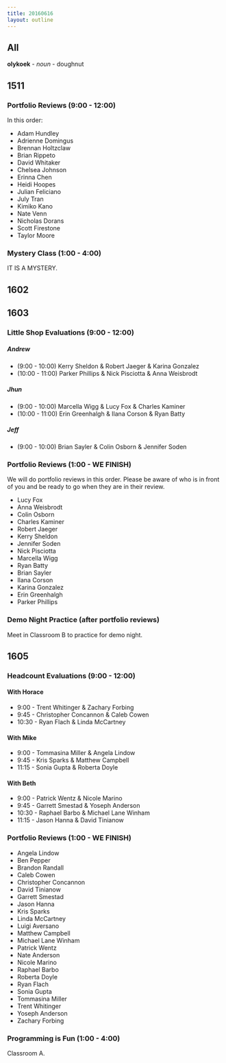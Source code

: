 ```yaml
---
title: 20160616
layout: outline
---
```


## All

**olykoek** - _noun_ - doughnut


## 1511

### Portfolio Reviews (9:00 - 12:00)

In this order:

* Adam Hundley
* Adrienne Domingus
* Brennan Holtzclaw
* Brian Rippeto
* David Whitaker
* Chelsea Johnson
* Erinna Chen
* Heidi Hoopes
* Julian Feliciano
* July Tran
* Kimiko Kano
* Nate Venn
* Nicholas Dorans
* Scott Firestone
* Taylor Moore

### Mystery Class (1:00 - 4:00)

IT IS A MYSTERY.


## 1602


## 1603

### Little Shop Evaluations (9:00 - 12:00)

##### Andrew

  * (9:00 - 10:00) Kerry Sheldon & Robert Jaeger & Karina Gonzalez
  * (10:00 - 11:00) Parker Phillips & Nick Pisciotta & Anna Weisbrodt

##### Jhun

  * (9:00 - 10:00) Marcella Wigg & Lucy Fox & Charles Kaminer
  * (10:00 - 11:00) Erin Greenhalgh & Ilana Corson & Ryan Batty

##### Jeff

  * (9:00 - 10:00) Brian Sayler & Colin Osborn & Jennifer Soden

### Portfolio Reviews (1:00 - WE FINISH)

  We will do portfolio reviews in this order. Please be aware of who is in front of you and be ready to go when they are in their review.

  * Lucy Fox
  * Anna Weisbrodt
  * Colin Osborn
  * Charles Kaminer
  * Robert Jaeger
  * Kerry Sheldon
  * Jennifer Soden
  * Nick Pisciotta
  * Marcella Wigg
  * Ryan Batty
  * Brian Sayler
  * Ilana Corson
  * Karina Gonzalez
  * Erin Greenhalgh
  * Parker Phillips


### Demo Night Practice (after portfolio reviews)

 Meet in Classroom B to practice for demo night.


## 1605

### Headcount Evaluations (9:00 - 12:00)

#### With Horace
* 9:00 - Trent Whitinger & Zachary Forbing
* 9:45 - Christopher Concannon & Caleb Cowen
* 10:30 - Ryan Flach & Linda McCartney

#### With Mike
* 9:00 - Tommasina Miller & Angela Lindow
* 9:45 - Kris Sparks & Matthew Campbell
* 11:15 - Sonia Gupta & Roberta Doyle

#### With Beth
* 9:00 - Patrick Wentz & Nicole Marino
* 9:45 - Garrett Smestad & Yoseph Anderson
* 10:30 - Raphael Barbo & Michael Lane Winham
* 11:15 - Jason Hanna & David Tinianow

### Portfolio Reviews (1:00 - WE FINISH)

* Angela Lindow
* Ben Pepper
* Brandon Randall
* Caleb Cowen
* Christopher Concannon
* David Tinianow
* Garrett Smestad
* Jason Hanna
* Kris Sparks
* Linda McCartney
* Luigi Aversano
* Matthew Campbell
* Michael Lane Winham
* Patrick Wentz
* Nate Anderson
* Nicole Marino
* Raphael Barbo
* Roberta Doyle
* Ryan Flach
* Sonia Gupta
* Tommasina Miller
* Trent Whitinger
* Yoseph Anderson
* Zachary Forbing

### Programming is Fun (1:00 - 4:00)

Classroom A.
